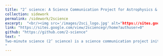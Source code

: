 ```yaml
---
title: "2’ science: A Science Communication Project for Astrophysics & Space Physics"
collection: sidework
permalink: /sidework/2science
excerpt:  "<br/><img src='/images/2sci_logo.jpg' alt="https://sites.google.com/view/2sciencegr" >"
link: "https://sites.google.com/view/2sciencegr/home?authuser=0"
github: "https://github.com/2-science"
text: "
Two-minute science (2’ science) is a science communication project initiated and supported by early-career Greek astrophysicists and space physicists. Since December 2020 an effort by all the members of the project is conducted to bridge the gap between the scientific community and the public of Greek readers. The idea behind the project is to write short articles that have an approximate reading time of two minutes. These articles are separated in three difficulty levels to cover a broad range of readers, starting from your students to experiences adults. Furthermore, we include the opportunity to “ask an expert” where any reader can post a question that will be addressed by a researcher of the field. These questions are answered by the board of the team or by contacting an expert from the Greek astronomical society
"
---
```

